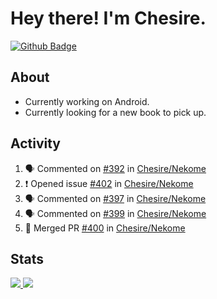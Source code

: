# Hey there! I'm Chesire.

[![Github Badge](https://img.shields.io/badge/-Github-000?style=flat-square&logo=Github&logoColor=white&link=https://github.com/chesire)](https://github.com/chesire)

## About

<!-- Uses https://github.com/Chesire/natemoo-re -->
* Currently working on Android.
* Currently looking for a new book to pick up.
<!--
* Currently listening to: 
<a href="https://natemoo-re-iirbxe7wf.vercel.app/now-playing?open">
    <img src="https://natemoo-re-iirbxe7wf.vercel.app/now-playing" width="256" height="64" alt="Now Playing">
</a>  
-->

## Activity

<!-- Uses https://github.com/jamesgeorge007/github-activity-readme -->
<!--START_SECTION:activity-->
1. 🗣 Commented on [#392](https://github.com/Chesire/Nekome/issues/392) in [Chesire/Nekome](https://github.com/Chesire/Nekome)
2. ❗️ Opened issue [#402](https://github.com/Chesire/Nekome/issues/402) in [Chesire/Nekome](https://github.com/Chesire/Nekome)
3. 🗣 Commented on [#397](https://github.com/Chesire/Nekome/issues/397) in [Chesire/Nekome](https://github.com/Chesire/Nekome)
4. 🗣 Commented on [#399](https://github.com/Chesire/Nekome/issues/399) in [Chesire/Nekome](https://github.com/Chesire/Nekome)
5. 🎉 Merged PR [#400](https://github.com/Chesire/Nekome/pull/400) in [Chesire/Nekome](https://github.com/Chesire/Nekome)
<!--END_SECTION:activity-->

## Stats

<a href="https://github-readme-stats.vercel.app/api/top-langs/?username=chesire&theme=tokyonight">
    <img src="https://github-readme-stats.vercel.app/api/top-langs/?username=chesire&layout=compact&theme=tokyonight" >
</a>
<a href="https://github-readme-stats.vercel.app/api?username=chesire&show_icons=true&theme=tokyonight">
    <img src="https://github-readme-stats.vercel.app/api?username=chesire&show_icons=true&theme=tokyonight" >
</a>  
